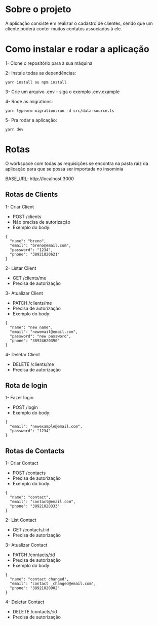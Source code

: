 # Sobre o projeto

A aplicação consiste em realizar o cadastro de clientes, sendo que um cliente poderá conter muitos contatos associados à ele.

# Como instalar e rodar a aplicação

1- Clone o repositório para a sua máquina

2- Instale todas as dependências:
```
yarn install ou npm install
```

3- Crie um arquivo .env - siga o exemplo .env.example

4- Rode as migrations:
```
yarn typeorm migration:run -d src/data-source.ts
```

5- Pra rodar a aplicação:
```
yarn dev
```

# Rotas
O workspace com todas as requisições se encontra na pasta raiz da aplicação para que se possa ser importada no insominia

BASE_URL: http://localhost:3000

## Rotas de Clients
1- Criar Client
  - POST /clients
  - Não precisa de autorização
  - Exemplo do body: 
  ```
  {
    "name": "breno",
    "email": "breno@email.com",
    "password": "1234",
    "phone": "38921020621"
  }
  ```

2- Listar Client
  - GET /clients/me
  - Precisa de autorização
 
3- Atualizar Client
  - PATCH /clients/me
  - Precisa de autorização
  - Exemplo do body:
  ```
  {
    "name": "new name",
    "email": "newemail@email.com",
    "password": "new password",
    "phone": "38924620390"
  }
  ```

4- Deletar Client
  - DELETE /clients/me
  - Precisa de autorização

## Rota de login
1- Fazer login
  - POST /login
  - Exemplo do body:
  ```
  {
    "email": "newexample@email.com",
    "password": "1234"
  }
  ```

## Rotas de Contacts
1- Criar Contact
  - POST /contacts
  - Precisa de autorização
  - Exemplo do body:
  ```
  {
    "name": "contact",
    "email": "contact@email.com",
    "phone": "38921020333"
  }
  ```
 
2- List Contact
  - GET /contacts/:id
  - Precisa de autorização
 
3- Atualizar Contact
  - PATCH /contacts/:id
  - Precisa de autorização
  - Exemplo do body:
  ```
  {
    "name": "contact changed",
    "email": "contact _changed@email.com",
    "phone": "38921020902"
  }
  ```

4- Deletar Contact
  - DELETE /contacts/:id
  - Precisa de autorização
